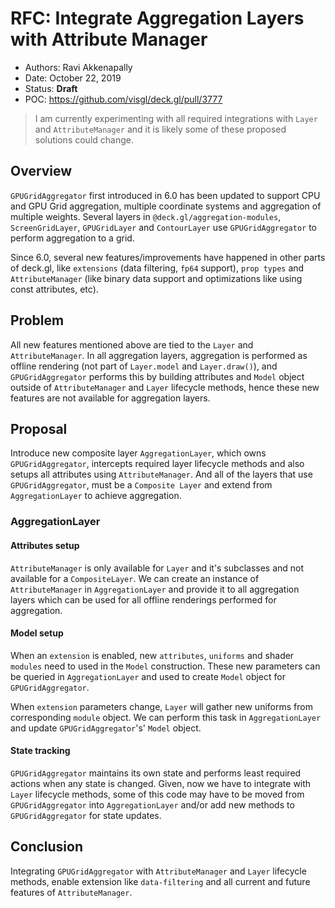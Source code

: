 # RFC: Integrate Aggregation Layers with Attribute Manager

* Authors: Ravi Akkenapally
* Date: October 22, 2019
* Status: **Draft**
* POC: https://github.com/visgl/deck.gl/pull/3777

> I am currently experimenting with all required integrations with `Layer` and `AttributeManager` and it is likely some of these proposed solutions could change.


## Overview

`GPUGridAggregator` first introduced in 6.0 has been updated to support CPU and GPU Grid aggregation, multiple coordinate systems and aggregation of multiple weights. Several layers in `@deck.gl/aggregation-modules`, `ScreenGridLayer`, `GPUGridLayer` and `ContourLayer` use `GPUGridAggregator` to perform aggregation to a grid.

Since 6.0, several new features/improvements have happened in other parts of deck.gl, like `extensions` (data filtering, `fp64`  support), `prop types` and `AttributeManager` (like binary data support and optimizations like using const attributes, etc).


## Problem

All new features mentioned above are tied to the `Layer` and `AttributeManager`. In all aggregation layers, aggregation is performed as offline rendering (not part of `Layer.model` and `Layer.draw()`), and `GPUGridAggregator` performs this by building attributes and `Model` object outside of `AttributeManager` and `Layer` lifecycle methods, hence these new features are not available for aggregation layers.


## Proposal

Introduce new composite layer `AggregationLayer`, which owns `GPUGridAggregator`, intercepts required layer lifecycle methods and also setups all attributes using `AttributeManager`. And all of the layers that use `GPUGridAggregator`, must be a `Composite Layer` and extend from `AggregationLayer` to achieve aggregation.

### AggregationLayer

#### Attributes setup

`AttributeManager` is only available for `Layer` and it's subclasses and not available for a `CompositeLayer`. We can create an instance of `AttributeManager` in `AggregationLayer` and provide it to all aggregation layers which can be used for all offline renderings performed for aggregation.

#### Model setup

When an `extension` is enabled, new `attributes`, `uniforms` and shader `modules` need to used in the `Model` construction. These new parameters can be queried in `AggregationLayer` and used to create `Model` object for `GPUGridAggregator`.

When `extension` parameters change, `Layer` will gather new uniforms from corresponding `module` object. We can perform this task in `AggregationLayer` and update `GPUGridAggregator`'s' `Model` object.

#### State tracking

`GPUGridAggregator` maintains its own state and performs least required actions when any state is changed. Given, now we have to integrate with `Layer` lifecycle methods, some of this code may have to be moved from `GPUGridAggregator` into `AggregationLayer` and/or add new methods to `GPUGridAggregator` for state updates.


## Conclusion

Integrating `GPUGridAggregator` with `AttributeManager` and `Layer` lifecycle methods, enable extension like `data-filtering` and all current and future features of `AttributeManager`.

